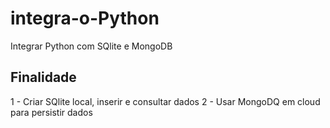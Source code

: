 # integra-o-Python
Integrar Python com SQlite e MongoDB

## Finalidade
1 - Criar SQlite local, inserir e consultar dados
2 - Usar MongoDQ em cloud para persistir dados
